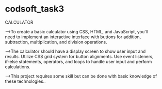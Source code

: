 # codsoft_task3
CALCULATOR

-->To create a basic calculator using CSS, HTML, and JavaScript, you'll need to implement an interactive interface with buttons for addition, subtraction, multiplication, and division operations.

-->The calculator should have a display screen to show user input and results. Utilize CSS grid system for button alignments. Use event listeners, if-else statements, operators, and loops to handle user input and perform calculations.

-->This project requires some skill but can be done with basic knowledge of these technologies..
